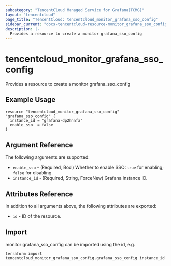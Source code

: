 ```yaml
---
subcategory: "TencentCloud Managed Service for Grafana(TCMG)"
layout: "tencentcloud"
page_title: "TencentCloud: tencentcloud_monitor_grafana_sso_config"
sidebar_current: "docs-tencentcloud-resource-monitor_grafana_sso_config"
description: |-
  Provides a resource to create a monitor grafana_sso_config
---
```


# tencentcloud_monitor_grafana_sso_config

Provides a resource to create a monitor grafana_sso_config

## Example Usage

```hcl
resource "tencentcloud_monitor_grafana_sso_config" "grafana_sso_config" {
  instance_id = "grafana-dp2hnnfa"
  enable_sso  = false
}
```

## Argument Reference

The following arguments are supported:

* `enable_sso` - (Required, Bool) Whether to enable SSO: `true` for enabling; `false` for disabling.
* `instance_id` - (Required, String, ForceNew) Grafana instance ID.

## Attributes Reference

In addition to all arguments above, the following attributes are exported:

* `id` - ID of the resource.




## Import

monitor grafana_sso_config can be imported using the id, e.g.

```
terraform import tencentcloud_monitor_grafana_sso_config.grafana_sso_config instance_id
```

